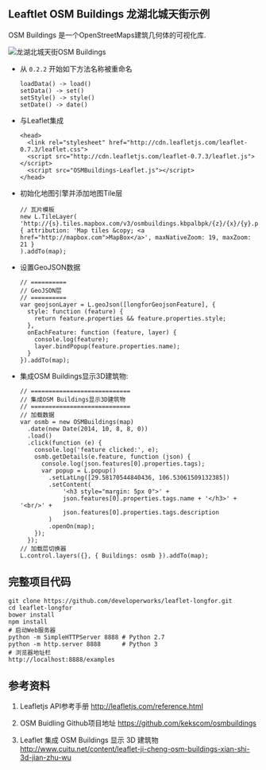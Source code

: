 ## Leaftlet OSM Buildings 龙湖北城天街示例

OSM Buildings 是一个OpenStreetMaps建筑几何体的可视化库.

![龙湖北城天街OSM Buildings](http://developerworks.github.io/assets/leafletjs/412EEDB9-268F-4D6A-9243-845A632F9A80.png)

- 从 `0.2.2` 开始如下方法名称被重命名

    ```
    loadData() -> load()
    setData() -> set()
    setStyle() -> style()
    setDate() -> date()
    ```

- 与Leaflet集成

    ```
    <head>
      <link rel="stylesheet" href="http://cdn.leafletjs.com/leaflet-0.7.3/leaflet.css">
      <script src="http://cdn.leafletjs.com/leaflet-0.7.3/leaflet.js"></script>
      <script src="OSMBuildings-Leaflet.js"></script>
    </head>
    ```

- 初始化地图引擎并添加地图Tile层

    ```
    // 瓦片模板
    new L.TileLayer(
    'http://{s}.tiles.mapbox.com/v3/osmbuildings.kbpalbpk/{z}/{x}/{y}.png',
    { attribution: 'Map tiles &copy; <a href="http://mapbox.com">MapBox</a>', maxNativeZoom: 19, maxZoom: 21 }
    ).addTo(map);
    ```

- 设置GeoJSON数据

    ```
    // ==========
    // GeoJSON层
    // ==========
    var geojsonLayer = L.geoJson([longforGeojsonFeature], {
      style: function (feature) {
        return feature.properties && feature.properties.style;
      },
      onEachFeature: function (feature, layer) {
        console.log(feature);
        layer.bindPopup(feature.properties.name);
      }
    }).addTo(map);
    ```

- 集成OSM Buildings显示3D建筑物:

    ```
    // ============================
    // 集成OSM Buildings显示3D建筑物
    // ============================
    // 加载数据
    var osmb = new OSMBuildings(map)
      .date(new Date(2014, 10, 8, 8, 0))
      .load()
      .click(function (e) {
        console.log('feature clicked:', e);
        osmb.getDetails(e.feature, function (json) {
          console.log(json.features[0].properties.tags);
          var popup = L.popup()
            .setLatLng([29.58170544840436, 106.53061509132385])
            .setContent(
                '<h3 style="margin: 5px 0">' +
                json.features[0].properties.tags.name + '</h3>' + '<br/>' +
                json.features[0].properties.tags.description
            )
            .openOn(map);
        });
      });
    // 加载层切换器
    L.control.layers({}, { Buildings: osmb }).addTo(map);
    ```

## 完整项目代码

```
git clone https://github.com/developerworks/leaflet-longfor.git
cd leaflet-longfor
bower install
npm install
# 启动Web服务器
python -m SimpleHTTPServer 8888 # Python 2.7
python -m http.server 8888      # Python 3
# 浏览器地址栏
http://localhost:8888/examples
```

## 参考资料

1. Leafletjs API参考手册
http://leafletjs.com/reference.html

2. OSM Buidling Github项目地址
https://github.com/kekscom/osmbuildings

3. Leaflet 集成 OSM Buildings 显示 3D 建筑物
http://www.cuitu.net/content/leaflet-ji-cheng-osm-buildings-xian-shi-3d-jian-zhu-wu